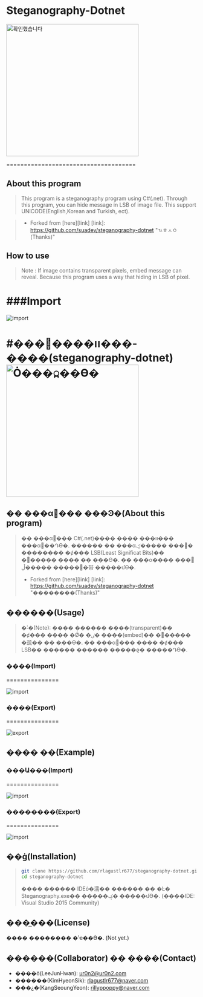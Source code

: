 # Steganography-Dotnet
<img src="https://ur0n2.com/githu/gdgtse.png" alt="확인했습니다" height="350" width="350">

=====================================

## About this program
> This program is a steganography program using C#(.net). Through this program, you can hide message in LSB of image file. This support UNICODE(English,Korean and Turkish, ect).

>* Forked from [here][link]
[link]: https://github.com/suadev/steganography-dotnet "ㄳㅎㅅㅇ(Thanks)"

## How to use
> Note : If image contains transparent pixels, embed message can reveal. Because this program uses a way that hiding in LSB of pixel. 

###Import
===============

<img src="https://ur0n2.com/githu/im2.png" alt="import">

#���װ����׷���-����(steganography-dotnet)
<img src="https://ur0n2.com/githu/gdgtse.png" alt="Ȯ���߽��ϴ�" height="350" width="350">
=====================================
## �� ���α׷��� ���Ͽ�(About this program)
> �� ���α׷��� C#(.net)���� ���� ���װ��� ���α׷��Դϴ�. ������ �� ���α׷��� �����ؼ� �������� �ȼ��� LSB(Least Significat Bits)�� �޽����� ���� �� �ֽ��ϴ�. �� ���α׷��� ���� �޽����� �����ڵ带 �����մϴ�.
>
> * Forked from [here][link]
[link]: https://github.com/suadev/steganography-dotnet "��������(Thanks)"

## ������(Usage)
> �˸�(Note): ���� ������ ����(transparent)�� �ȼ��� ���� �Ǿ� �ִٸ� ����(embed)�� �޽����� �巯�� �� �ֽ��ϴ�. �� ���α׷��� ���� �ȼ��� LSB�� ������ ������ �����ϱ� �����Դϴ�. 

### ����(Import)
===============

<img src="https://ur0n2.com/githu/im2.png" alt="import">

### ����(Export)
===============

<img src="https://ur0n2.com/githu/ex.png" alt="export">


## ���� ��(Example)
### ���Ա���(Import)
===============

<img src="https://ur0n2.com/githu/imp.png" alt="import">

### ��������(Export)
===============

<img src="https://ur0n2.com/githu/exp.png" alt="import">



## ��ġ(Installation)
>```bash
>git clone https://github.com/rlagustlr677/steganography-dotnet.git
>cd steganography-dotnet
>```
>���� ������ IDEȯ�濡�� ������ �� �Ŀ� Steganography.exe�� �����ؼ� �����մϴ�. (����IDE: Visual Studio 2015 Community)

## ���̼���(License)
���� �������� �ʾҽ��ϴ�. (Not yet.)

## ������(Collaborator) �� ����(Contact)
* ����ȯ(LeeJunHwan): ur0n2@ur0n2.com
* ������(KimHyeonSik): rlagustlr677@naver.com
* ���¿�(KangSeoungYeon): rillyppoppy@naver.com